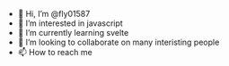 - 👋 Hi, I’m @fly01587
- 👀 I’m interested in javascript
- 🌱 I’m currently learning svelte
- 💞️ I’m looking to collaborate on many interisting people
- 📫 How to reach me 

<!---
fly01587/fly01587 is a ✨ special ✨ repository because its `README.md` (this file) appears on your GitHub profile.
You can click the Preview link to take a look at your changes.
--->
